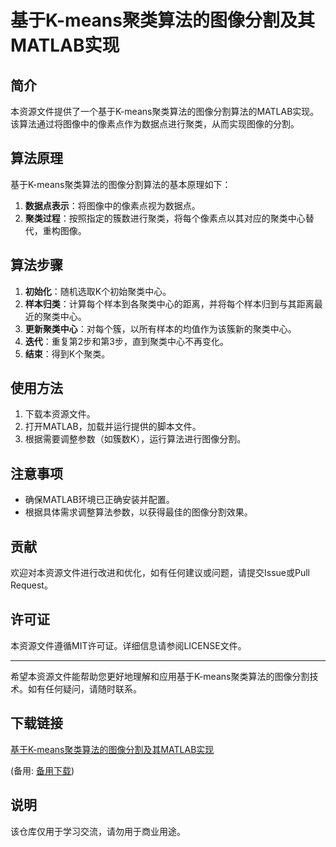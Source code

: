 # 基于K-means聚类算法的图像分割及其MATLAB实现

## 简介
本资源文件提供了一个基于K-means聚类算法的图像分割算法的MATLAB实现。该算法通过将图像中的像素点作为数据点进行聚类，从而实现图像的分割。

## 算法原理
基于K-means聚类算法的图像分割算法的基本原理如下：
1. **数据点表示**：将图像中的像素点视为数据点。
2. **聚类过程**：按照指定的簇数进行聚类，将每个像素点以其对应的聚类中心替代，重构图像。

## 算法步骤
1. **初始化**：随机选取K个初始聚类中心。
2. **样本归类**：计算每个样本到各聚类中心的距离，并将每个样本归到与其距离最近的聚类中心。
3. **更新聚类中心**：对每个簇，以所有样本的均值作为该簇新的聚类中心。
4. **迭代**：重复第2步和第3步，直到聚类中心不再变化。
5. **结束**：得到K个聚类。

## 使用方法
1. 下载本资源文件。
2. 打开MATLAB，加载并运行提供的脚本文件。
3. 根据需要调整参数（如簇数K），运行算法进行图像分割。

## 注意事项
- 确保MATLAB环境已正确安装并配置。
- 根据具体需求调整算法参数，以获得最佳的图像分割效果。

## 贡献
欢迎对本资源文件进行改进和优化，如有任何建议或问题，请提交Issue或Pull Request。

## 许可证
本资源文件遵循MIT许可证。详细信息请参阅LICENSE文件。

---

希望本资源文件能帮助您更好地理解和应用基于K-means聚类算法的图像分割技术。如有任何疑问，请随时联系。

## 下载链接
[基于K-means聚类算法的图像分割及其MATLAB实现](https://pan.quark.cn/s/3ecef0a191b0) 

(备用: [备用下载](https://pan.baidu.com/s/18k7dBrVqnwcM6aK-AmD61w?pwd=1234))

## 说明

该仓库仅用于学习交流，请勿用于商业用途。
